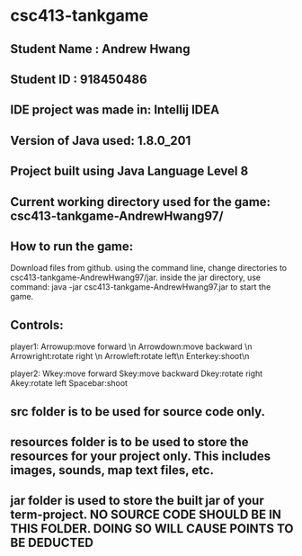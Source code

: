 # csc413-tankgame

## Student Name  : Andrew Hwang
## Student ID    : 918450486


## IDE project was made in: Intellij IDEA
## Version of Java used: 1.8.0_201
## Project built using Java Language Level 8

## Current working directory used for the game: csc413-tankgame-AndrewHwang97/

## How to run the game:
   Download files from github. using the command line, change directories to csc413-tankgame-AndrewHwang97/jar. inside the jar directory, use command: java -jar csc413-tankgame-AndrewHwang97.jar to start the game.

## Controls: 
   player1: Arrowup:move forward \n
            Arrowdown:move backward \n
            Arrowright:rotate right \n
            Arrowleft:rotate left\n
            Enterkey:shoot\n
            
   player2: Wkey:move forward
            Skey:move backward
            Dkey:rotate right
            Akey:rotate left
            Spacebar:shoot

## src folder is to be used for source code only.

## resources folder is to be used to store the resources for your project only. This includes images, sounds, map text files, etc.

## jar folder is used to store the built jar of your term-project. NO SOURCE CODE SHOULD BE IN THIS FOLDER. DOING SO WILL CAUSE POINTS TO BE DEDUCTED
